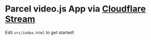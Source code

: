 # Parcel video.js App via [Cloudflare Stream](https://www.cloudflare.com/developer-platform/products/cloudflare-stream/)

Edit `src/index.html` to get started!
